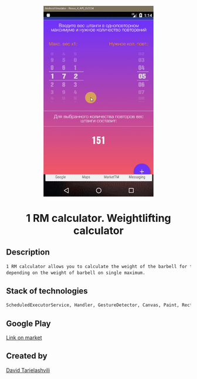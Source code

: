 <p align="center">
  <a href="https://github.com/DavidTavis/1RM" target="_blank">
    <img width="300"src="extras/1RM.gif">
  </a>
</p>
<h1 align="center">1 RM calculator. Weightlifting calculator</h1>


## Description

```bash
1 RM calculator allows you to calculate the weight of the barbell for the required number of repetitions, 
depending on the weight of barbell on single maximum.  
```

## Stack of technologies

```sh
ScheduledExecutorService, Handler, GestureDetector, Canvas, Paint, Rect, Vibrator, AudioManager
```

## Google Play
[Link on market](https://play.google.com/store/apps/details?id=com.picker.number&hl=ru)  

## Created by
[David Tarielashvili](https://www.facebook.com/profile.php?id=100004118055733&ref=bookmarks)
